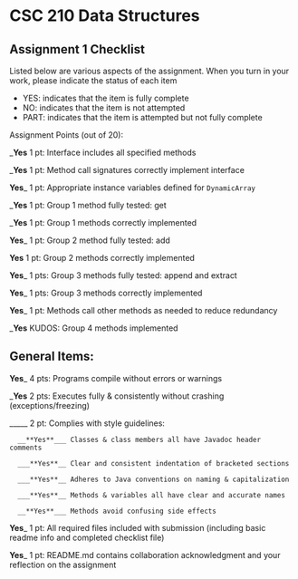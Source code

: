 # CSC 210 Data Structures
## Assignment 1 Checklist

Listed below are various aspects of the assignment.  When you turn in
your work, please indicate the status of each item

- YES: indicates that the item is fully complete
- NO: indicates that the item is not attempted
- PART: indicates that the item is attempted but not fully complete

Assignment Points (out of 20):

___**Yes**__ 1 pt: Interface includes all specified methods

___**Yes**__ 1 pt: Method call signatures correctly implement interface

__**Yes**___ 1 pt: Appropriate instance variables defined for `DynamicArray`

___**Yes**__ 1 pt: Group 1 method fully tested: get

___**Yes**__ 1 pt: Group 1 methods correctly implemented 

__**Yes**___ 1 pt: Group 2 method fully tested: add

__**Yes**__ 1 pt: Group 2 methods correctly implemented

__**Yes**___ 1 pts: Group 3 methods fully tested: append and extract

__**Yes**___ 1 pts: Group 3 methods correctly implemented

__**Yes**___ 1 pt: Methods call other methods as needed to reduce redundancy

___**Yes**__ KUDOS: Group 4 methods implemented


## General Items:

__**Yes**___ 4 pts: Programs compile without errors or warnings 

___**Yes**__ 2 pts: Executes fully & consistently without crashing (exceptions/freezing)

_____ 2 pt: Complies with style guidelines:

      __**Yes**___ Classes & class members all have Javadoc header comments 

      ___**Yes**__ Clear and consistent indentation of bracketed sections 

      ___**Yes**__ Adheres to Java conventions on naming & capitalization 

      ___**Yes**__ Methods & variables all have clear and accurate names 

      __**Yes**___ Methods avoid confusing side effects  

__**Yes**___ 1 pt: All required files included with submission (including basic readme info and completed checklist file) 

__**Yes**___ 1 pt: README.md contains collaboration acknowledgment and your reflection on the assignment 